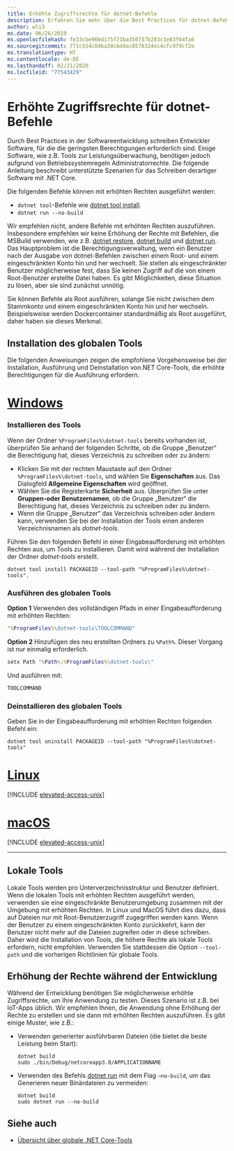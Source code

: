 ```yaml
---
title: Erhöhte Zugriffsrechte für dotnet-Befehle
description: Erfahren Sie mehr über die Best Practices für dotnet-Befehle, die erhöhte Zugriffsrechte erfordern.
author: wli3
ms.date: 06/26/2019
ms.openlocfilehash: fe33cbe966d175f71ba350737b283c1e83f64fa6
ms.sourcegitcommit: 771c554c84ba38cbd4ac0578324ec4cfc979cf2e
ms.translationtype: HT
ms.contentlocale: de-DE
ms.lasthandoff: 02/21/2020
ms.locfileid: "77543429"
---
```

# <a name="elevated-access-for-dotnet-commands"></a>Erhöhte Zugriffsrechte für dotnet-Befehle

Durch Best Practices in der Softwareentwicklung schreiben Entwickler Software, für die die geringsten Berechtigungen erforderlich sind. Einige Software, wie z.B. Tools zur Leistungsüberwachung, benötigen jedoch aufgrund von Betriebssystemregeln Administratorrechte. Die folgende Anleitung beschreibt unterstützte Szenarien für das Schreiben derartiger Software mit .NET Core. 

Die folgenden Befehle können mit erhöhten Rechten ausgeführt werden:

- `dotnet tool`-Befehle wie [dotnet tool install](dotnet-tool-install.md).
- `dotnet run --no-build`

Wir empfehlen nicht, andere Befehle mit erhöhten Rechten auszuführen. Insbesondere empfehlen wir keine Erhöhung der Rechte mit Befehlen, die MSBuild verwenden, wie z.B. [dotnet restore](dotnet-restore.md), [dotnet build](dotnet-build.md) und [dotnet run](dotnet-run.md). Das Hauptproblem ist die Berechtigungsverwaltung, wenn ein Benutzer nach der Ausgabe von dotnet-Befehlen zwischen einem Root- und einem eingeschränkten Konto hin und her wechselt. Sie stellen als eingeschränkter Benutzer möglicherweise fest, dass Sie keinen Zugriff auf die von einem Root-Benutzer erstellte Datei haben. Es gibt Möglichkeiten, diese Situation zu lösen, aber sie sind zunächst unnötig.

Sie können Befehle als Root ausführen, solange Sie nicht zwischen dem Stammkonto und einem eingeschränkten Konto hin und her wechseln. Beispielsweise werden Dockercontainer standardmäßig als Root ausgeführt, daher haben sie dieses Merkmal.

## <a name="global-tool-installation"></a>Installation des globalen Tools

Die folgenden Anweisungen zeigen die empfohlene Vorgehensweise bei der Installation, Ausführung und Deinstallation von.NET Core-Tools, die erhöhte Berechtigungen für die Ausführung erfordern.

<!-- markdownlint-disable MD025 -->

# <a name="windows"></a>[Windows](#tab/windows)

### <a name="install-the-tool"></a>Installieren des Tools

Wenn der Ordner `%ProgramFiles%\dotnet-tools` bereits vorhanden ist, überprüfen Sie anhand der folgenden Schritte, ob die Gruppe „Benutzer“ die Berechtigung hat, dieses Verzeichnis zu schreiben oder zu ändern:

- Klicken Sie mit der rechten Maustaste auf den Ordner `%ProgramFiles%\dotnet-tools`, und wählen Sie **Eigenschaften** aus. Das Dialogfeld **Allgemeine Eigenschaften** wird geöffnet. 
- Wählen Sie die Registerkarte **Sicherheit** aus. Überprüfen Sie unter **Gruppen-oder Benutzernamen**, ob die Gruppe „Benutzer“ die Berechtigung hat, dieses Verzeichnis zu schreiben oder zu ändern. 
- Wenn die Gruppe „Benutzer“ das Verzeichnis schreiben oder ändern kann, verwenden Sie bei der Installation der Tools einen anderen Verzeichnisnamen als *dotnet-tools*.

Führen Sie den folgenden Befehl in einer Eingabeaufforderung mit erhöhten Rechten aus, um Tools zu installieren. Damit wird während der Installation der Ordner *dotnet-tools* erstellt.

```dotnetcli
dotnet tool install PACKAGEID --tool-path "%ProgramFiles%\dotnet-tools".
```

### <a name="run-the-global-tool"></a>Ausführen des globalen Tools

**Option 1** Verwenden des vollständigen Pfads in einer Eingabeaufforderung mit erhöhten Rechten:

```cmd
"%ProgramFiles%\dotnet-tools\TOOLCOMMAND"
```

**Option 2** Hinzufügen des neu erstellten Ordners zu `%Path%`. Dieser Vorgang ist nur einmalig erforderlich.

```cmd
setx Path "%Path%;%ProgramFiles%\dotnet-tools\"
```

Und ausführen mit:

```cmd
TOOLCOMMAND
```

### <a name="uninstall-the-global-tool"></a>Deinstallieren des globalen Tools

Geben Sie in der Eingabeaufforderung mit erhöhten Rechten folgenden Befehl ein:

```dotnetcli
dotnet tool uninstall PACKAGEID --tool-path "%ProgramFiles%\dotnet-tools"
```

# <a name="linux"></a>[Linux](#tab/linux)

[!INCLUDE [elevated-access-unix](../../../includes/elevated-access-unix.md)]

# <a name="macos"></a>[macOS](#tab/macos)

[!INCLUDE [elevated-access-unix](../../../includes/elevated-access-unix.md)]

---

## <a name="local-tools"></a>Lokale Tools

Lokale Tools werden pro Unterverzeichnisstruktur und Benutzer definiert. Wenn die lokalen Tools mit erhöhten Rechten ausgeführt werden, verwenden sie eine eingeschränkte Benutzerumgebung zusammen mit der Umgebung mit erhöhten Rechten. In Linux und MacOS führt dies dazu, dass auf Dateien nur mit Root-Benutzerzugriff zugegriffen werden kann. Wenn der Benutzer zu einem eingeschränkten Konto zurückkehrt, kann der Benutzer nicht mehr auf die Dateien zugreifen oder in diese schreiben. Daher wird die Installation von Tools, die höhere Rechte als lokale Tools erfordern, nicht empfohlen. Verwenden Sie stattdessen die Option `--tool-path` und die vorherigen Richtlinien für globale Tools.

## <a name="elevation-during-development"></a>Erhöhung der Rechte während der Entwicklung

Während der Entwicklung benötigen Sie möglicherweise erhöhte Zugriffsrechte, um Ihre Anwendung zu testen. Dieses Szenario ist z.B. bei IoT-Apps üblich. Wir empfehlen Ihnen, die Anwendung ohne Erhöhung der Rechte zu erstellen und sie dann mit erhöhten Rechten auszuführen. Es gibt einige Muster, wie z.B.:

- Verwenden generierter ausführbaren Dateien (die bietet die beste Leistung beim Start):

   ```dotnetcli
   dotnet build
   sudo ./bin/Debug/netcoreapp3.0/APPLICATIONNAME
   ```
    
- Verwenden des Befehls [dotnet run](dotnet-run.md) mit dem Flag `—no-build`, um das Generieren neuer Binärdateien zu vermeiden:

   ```dotnetcli
   dotnet build
   sudo dotnet run --no-build
   ```

## <a name="see-also"></a>Siehe auch

- [Übersicht über globale .NET Core-Tools](global-tools.md)
